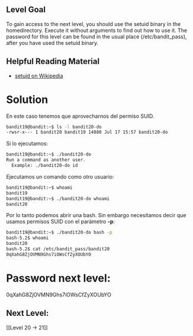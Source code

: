 ## Level Goal

To gain access to the next level, you should use the setuid binary in the homedirectory. Execute it without arguments to find out how to use it. The password for this level can be found in the usual place (/etc/bandit_pass), after you have used the setuid binary.

## Helpful Reading Material

- [setuid on Wikipedia](https://en.wikipedia.org/wiki/Setuid)

# Solution
En este caso tenemos que aprovecharnos del permiso SUID.
```sh
bandit19@bandit:~$ ls -l bandit20-do 
-rwsr-x--- 1 bandit20 bandit19 14880 Jul 17 15:57 bandit20-do
```
Si lo ejecutamos:
```sh
bandit19@bandit:~$ ./bandit20-do 
Run a command as another user.
  Example: ./bandit20-do id
```
Ejecutamos un comando como otro usuario:
```sh
bandit19@bandit:~$ whoami
bandit19
bandit19@bandit:~$ ./bandit20-do whoami
bandit20
```
Por lo tanto podemos abrir una bash. Sin embargo necesitamos decir que usamos permisos SUID con el parámetro **-p**:
```sh
bandit19@bandit:~$ ./bandit20-do bash -p
bash-5.2$ whoami
bandit20
bash-5.2$ cat /etc/bandit_pass/bandit20
0qXahG8ZjOVMN9Ghs7iOWsCfZyXOUbYO
```

# Password next level:

0qXahG8ZjOVMN9Ghs7iOWsCfZyXOUbYO

## Next Level:
[[Level 20 -> 21]]